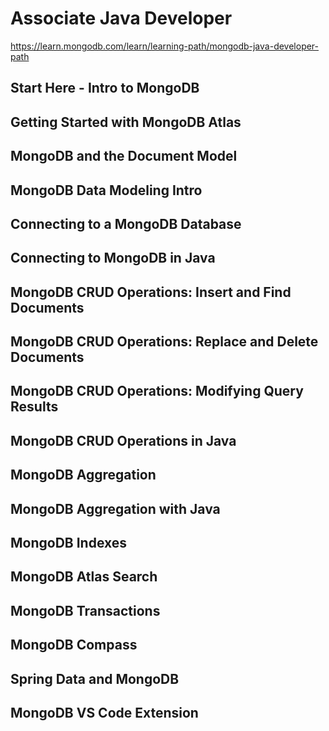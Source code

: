 # Associate Java Developer
https://learn.mongodb.com/learn/learning-path/mongodb-java-developer-path

## Start Here - Intro to MongoDB

## Getting Started with MongoDB Atlas

## MongoDB and the Document Model

## MongoDB Data Modeling Intro

## Connecting to a MongoDB Database

## Connecting to MongoDB in Java

## MongoDB CRUD Operations: Insert and Find Documents

## MongoDB CRUD Operations: Replace and Delete Documents

## MongoDB CRUD Operations: Modifying Query Results

## MongoDB CRUD Operations in Java

## MongoDB Aggregation

## MongoDB Aggregation with Java

## MongoDB Indexes

## MongoDB Atlas Search

## MongoDB Transactions

## MongoDB Compass

## Spring Data and MongoDB

## MongoDB VS Code Extension
